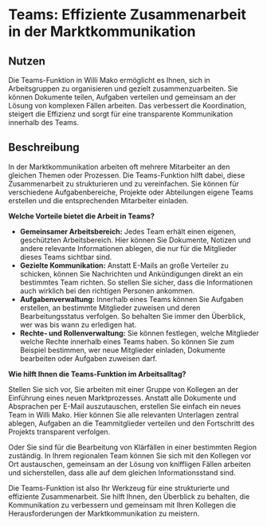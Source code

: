 
# Teams: Effiziente Zusammenarbeit in der Marktkommunikation

## Nutzen

Die Teams-Funktion in Willi Mako ermöglicht es Ihnen, sich in Arbeitsgruppen zu organisieren und gezielt zusammenzuarbeiten. Sie können Dokumente teilen, Aufgaben verteilen und gemeinsam an der Lösung von komplexen Fällen arbeiten. Das verbessert die Koordination, steigert die Effizienz und sorgt für eine transparente Kommunikation innerhalb des Teams.

## Beschreibung

In der Marktkommunikation arbeiten oft mehrere Mitarbeiter an den gleichen Themen oder Prozessen. Die Teams-Funktion hilft dabei, diese Zusammenarbeit zu strukturieren und zu vereinfachen. Sie können für verschiedene Aufgabenbereiche, Projekte oder Abteilungen eigene Teams erstellen und die entsprechenden Mitarbeiter einladen.

**Welche Vorteile bietet die Arbeit in Teams?**

*   **Gemeinsamer Arbeitsbereich:** Jedes Team erhält einen eigenen, geschützten Arbeitsbereich. Hier können Sie Dokumente, Notizen und andere relevante Informationen ablegen, die nur für die Mitglieder dieses Teams sichtbar sind.
*   **Gezielte Kommunikation:** Anstatt E-Mails an große Verteiler zu schicken, können Sie Nachrichten und Ankündigungen direkt an ein bestimmtes Team richten. So stellen Sie sicher, dass die Informationen auch wirklich bei den richtigen Personen ankommen.
*   **Aufgabenverwaltung:** Innerhalb eines Teams können Sie Aufgaben erstellen, an bestimmte Mitglieder zuweisen und deren Bearbeitungsstatus verfolgen. So behalten Sie immer den Überblick, wer was bis wann zu erledigen hat.
*   **Rechte- und Rollenverwaltung:** Sie können festlegen, welche Mitglieder welche Rechte innerhalb eines Teams haben. So können Sie zum Beispiel bestimmen, wer neue Mitglieder einladen, Dokumente bearbeiten oder Aufgaben zuweisen darf.

**Wie hilft Ihnen die Teams-Funktion im Arbeitsalltag?**

Stellen Sie sich vor, Sie arbeiten mit einer Gruppe von Kollegen an der Einführung eines neuen Marktprozesses. Anstatt alle Dokumente und Absprachen per E-Mail auszutauschen, erstellen Sie einfach ein neues Team in Willi Mako. Hier können Sie alle relevanten Unterlagen zentral ablegen, Aufgaben an die Teammitglieder verteilen und den Fortschritt des Projekts transparent verfolgen.

Oder Sie sind für die Bearbeitung von Klärfällen in einer bestimmten Region zuständig. In Ihrem regionalen Team können Sie sich mit den Kollegen vor Ort austauschen, gemeinsam an der Lösung von kniffligen Fällen arbeiten und sicherstellen, dass alle auf dem gleichen Informationsstand sind.

Die Teams-Funktion ist also Ihr Werkzeug für eine strukturierte und effiziente Zusammenarbeit. Sie hilft Ihnen, den Überblick zu behalten, die Kommunikation zu verbessern und gemeinsam mit Ihren Kollegen die Herausforderungen der Marktkommunikation zu meistern.
